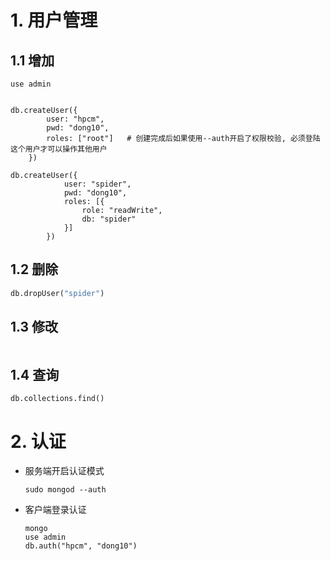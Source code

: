 # 1. 用户管理

## 1.1 增加

```shell
use admin


db.createUser({
        user: "hpcm",
        pwd: "dong10",
        roles: ["root"]   # 创建完成后如果使用--auth开启了权限校验, 必须登陆这个用户才可以操作其他用户
    })

db.createUser({
            user: "spider",
            pwd: "dong10",
            roles: [{
                role: "readWrite",
                db: "spider"
            }]
        })
```

## 1.2 删除

```python
db.dropUser("spider")
```

## 1.3 修改

```shell

```

## 1.4 查询

```shell
db.collections.find()
```

# 2. 认证

* 服务端开启认证模式

  ```shell
  sudo mongod --auth
  ```

* 客户端登录认证

  ```shell
  mongo
  use admin
  db.auth("hpcm", "dong10")
  ```

  

